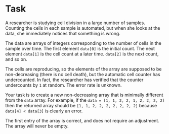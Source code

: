 # Task

A researcher is studying cell division in a large number of samples. Counting the cells in each sample is automated, but when she looks at the data, she immediately notices that something is wrong.

The data are arrays of integers corresponding to the number of cells in the sample over time. The first element `data[0]` is the initial count. The next element `data[1]` is the cell count at a later time. `data[2]` is the next count, and so on.

The cells are reproducing, so the elements of the array are supposed to be non-decreasing (there is no cell death), but the automatic cell counter has undercounted. In fact, the researcher has verified that the counter undercounts by `1` at random. The error rate is unknown.

Your task is to create a new non-decreasing array that is minimally different from the `data` array. For example, if the `data = [1, 1, 2, 2, 1, 2, 2, 2, 2]` then the returned array should be `[1, 1, 2, 2, 2, 2, 2, 2, 2]` because `data[4] < data[3]` is clearly an error.

The first entry of the array is correct, and does not require an adjustment.  
The array will never be empty.
